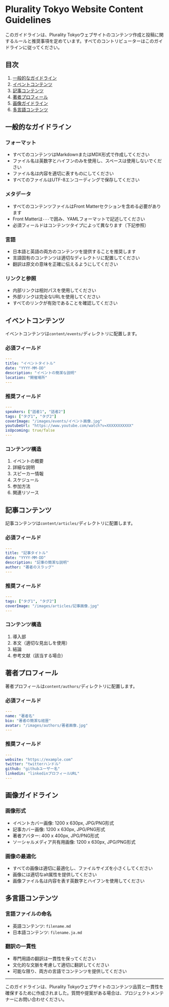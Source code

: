 # Plurality Tokyo Website Content Guidelines

このガイドラインは、Plurality Tokyoウェブサイトのコンテンツ作成と投稿に関するルールと推奨事項を定めています。すべてのコントリビューターはこのガイドラインに従ってください。

## 目次

1. [一般的なガイドライン](#一般的なガイドライン)
2. [イベントコンテンツ](#イベントコンテンツ)
3. [記事コンテンツ](#記事コンテンツ)
4. [著者プロフィール](#著者プロフィール)
5. [画像ガイドライン](#画像ガイドライン)
6. [多言語コンテンツ](#多言語コンテンツ)

## 一般的なガイドライン

### フォーマット
- すべてのコンテンツはMarkdownまたはMDX形式で作成してください
- ファイル名は英数字とハイフンのみを使用し、スペースは使用しないでください
- ファイル名は内容を適切に表すものにしてください
- すべてのファイルはUTF-8エンコーディングで保存してください

### メタデータ
- すべてのコンテンツファイルはFront Matterセクションを含める必要があります
- Front Matterは`---`で囲み、YAMLフォーマットで記述してください
- 必須フィールドはコンテンツタイプによって異なります（下記参照）

### 言語
- 日本語と英語の両方のコンテンツを提供することを推奨します
- 言語固有のコンテンツは適切なディレクトリに配置してください
- 翻訳は原文の意味を正確に伝えるようにしてください

### リンクと参照
- 内部リンクは相対パスを使用してください
- 外部リンクは完全なURLを使用してください
- すべてのリンクが有効であることを確認してください

## イベントコンテンツ

イベントコンテンツは`content/events/`ディレクトリに配置します。

### 必須フィールド
```yaml
---
title: "イベントタイトル"
date: "YYYY-MM-DD"
description: "イベントの簡潔な説明"
location: "開催場所"
---
```

### 推奨フィールド
```yaml
---
speakers: ["話者1", "話者2"]
tags: ["タグ1", "タグ2"]
coverImage: "/images/events/イベント画像.jpg"
youtubeUrl: "https://www.youtube.com/watch?v=XXXXXXXXXXX"
isUpcoming: true/false
---
```

### コンテンツ構造
1. イベントの概要
2. 詳細な説明
3. スピーカー情報
4. スケジュール
5. 参加方法
6. 関連リソース

## 記事コンテンツ

記事コンテンツは`content/articles/`ディレクトリに配置します。

### 必須フィールド
```yaml
---
title: "記事タイトル"
date: "YYYY-MM-DD"
description: "記事の簡潔な説明"
author: "著者のスラッグ"
---
```

### 推奨フィールド
```yaml
---
tags: ["タグ1", "タグ2"]
coverImage: "/images/articles/記事画像.jpg"
---
```

### コンテンツ構造
1. 導入部
2. 本文（適切な見出しを使用）
3. 結論
4. 参考文献（該当する場合）

## 著者プロフィール

著者プロフィールは`content/authors/`ディレクトリに配置します。

### 必須フィールド
```yaml
---
name: "著者名"
bio: "著者の簡潔な経歴"
avatar: "/images/authors/著者画像.jpg"
---
```

### 推奨フィールド
```yaml
---
website: "https://example.com"
twitter: "twitterハンドル"
github: "githubユーザー名"
linkedin: "linkedinプロフィールURL"
---
```

## 画像ガイドライン

### 画像形式
- イベントカバー画像: 1200 x 630px, JPG/PNG形式
- 記事カバー画像: 1200 x 630px, JPG/PNG形式
- 著者アバター: 400 x 400px, JPG/PNG形式
- ソーシャルメディア共有用画像: 1200 x 630px, JPG/PNG形式

### 画像の最適化
- すべての画像は適切に最適化し、ファイルサイズを小さくしてください
- 画像には適切なalt属性を提供してください
- 画像ファイル名は内容を表す英数字とハイフンを使用してください

## 多言語コンテンツ

### 言語ファイルの命名
- 英語コンテンツ: `filename.md`
- 日本語コンテンツ: `filename.ja.md`

### 翻訳の一貫性
- 専門用語の翻訳は一貫性を保ってください
- 文化的な文脈を考慮して適切に翻訳してください
- 可能な限り、両方の言語でコンテンツを提供してください

---

このガイドラインは、Plurality Tokyoウェブサイトのコンテンツ品質と一貫性を確保するために作成されました。質問や提案がある場合は、プロジェクトメンテナーにお問い合わせください。
